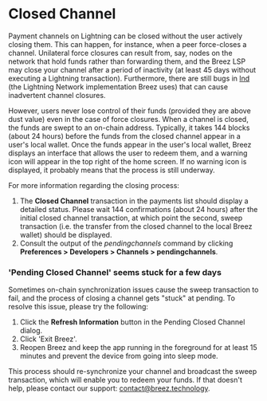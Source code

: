 # Closed Channel

Payment channels on Lightning can be closed without the user actively closing them. This can happen, for instance, when a peer force-closes a channel. Unilateral force closures can result from, say, nodes on the network that hold funds rather than forwarding them, and the Breez LSP may close your channel after a period of inactivity (at least 45 days without executing a Lightning transaction). Furthermore, there are still bugs in [lnd](https://github.com/LightningNetwork/lnd) (the Lightning Network implementation Breez uses) that can cause inadvertent channel closures.

However, users never lose control of their funds (provided they are above dust value) even in the case of force closures. When a channel is closed, the funds are swept to an on-chain address. Typically, it takes 144 blocks (about 24 hours) before the funds from the closed channel appear in a user's local wallet. Once the funds appear in the user's local wallet, Breez displays an interface that allows the user to redeem them, and a warning icon will appear in the top right of the home screen. If no warning icon is displayed, it probably means that the process is still underway.

For more information regarding the closing process:
1. The **Closed Channel** transaction in the payments list should display a detailed status. Please wait 144 confirmations (about 24 hours) after the initial closed channel transaction, at which point the second, sweep transaction (i.e. the transfer from the closed channel to the local Breez wallet) should be displayed. 
2. Consult the output of the _pendingchannels_ command by clicking **Preferences > Developers > Channels > pendingchannels**. 

### 'Pending Closed Channel' seems stuck for a few days

Sometimes on-chain synchronization issues cause the sweep transaction to fail, and the process of closing a channel gets "stuck" at pending. To resolve this issue, please try the following:
1. Click the **Refresh Information** button in the Pending Closed Channel dialog.
2. Click 'Exit Breez'.
3. Reopen Breez and keep the app running in the foreground for at least 15 minutes and prevent the device from going into sleep mode.

This process should re-synchronize your channel and broadcast the sweep transaction, which will enable you to redeem your funds. If that doesn't help, please contact our support: [contact@breez.technology](contact@breez.technology).
